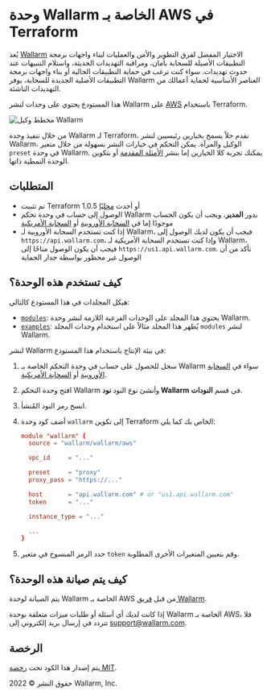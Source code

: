 # وحدة Wallarm الخاصة بـ AWS في Terraform

يُعد [Wallarm](https://www.wallarm.com/) الاختيار المفضل لفرق التطوير والأمن والعمليات لبناء واجهات برمجة التطبيقات الأصيلة للسحابة بأمان، ومراقبة التهديدات الحديثة، واستلام التنبيهات عند حدوث تهديدات. سواء كنت ترغب في حماية التطبيقات الحالية أو بناء واجهات برمجة التطبيقات الأصلية الجديدة للسحابة، يوفر Wallarm العناصر الأساسية لحماية أعمالك من التهديدات الناشئة.

هذا المستودع يحتوي على وحدات لنشر Wallarm على [AWS](https://aws.amazon.com/) باستخدام Terraform.

![مخطط وكيل Wallarm](https://github.com/wallarm/terraform-aws-wallarm/blob/main/images/wallarm-as-proxy.png?raw=true)

من خلال تنفيذ وحدة Wallarm لـ Terraform، نقدم حلاً يسمح بخيارين رئيسيين لنشر Wallarm، الوكيل والمرآة. يمكن التحكم في خيارات النشر بسهولة من خلال متغير `preset` في وحدة Wallarm. يمكنك تجربة كلا الخيارين إما بنشر [الأمثلة المقدمة](https://github.com/wallarm/terraform-aws-wallarm/tree/main/examples) أو بتكوين الوحدة النمطية ذاتها.

## المتطلبات

* تم تثبيت Terraform 1.0.5 أو أحدث [محليًا](https://learn.hashicorp.com/tutorials/terraform/install-cli)
* الوصول إلى حساب في وحدة تحكم Wallarm بدور **المدير**، ويجب أن يكون الحساب موجودًا إما في [السحابة الأوروبية](https://my.wallarm.com/) أو [السحابة الأمريكية](https://us1.my.wallarm.com/)
* إذا كنت تستخدم السحابة الأوروبية لـ Wallarm، فيجب أن يكون لديك الوصول إلى `https://api.wallarm.com`، وإذا كنت تستخدم السحابة الأمريكية لـ Wallarm، فيجب أن يكون الوصول متاحًا إلى `https://us1.api.wallarm.com`. تأكد من أن الوصول غير محظور بواسطة جدار الحماية

## كيف تستخدم هذه الوحدة؟

هيكل المجلدات في هذا المستودع كالتالي:

* [`modules`](https://github.com/wallarm/terraform-aws-wallarm/tree/main/modules): يحتوي هذا المجلد على الوحدات الفرعية اللازمة لنشر وحدة Wallarm.
* [`examples`](https://github.com/wallarm/terraform-aws-wallarm/tree/main/examples): يُظهر هذا المجلد مثالاً على استخدام وحدات المجلد `modules` لنشر Wallarm.

لنشر Wallarm في بيئة الإنتاج باستخدام هذا المستودع:

1. سجل للحصول على حساب في وحدة التحكم الخاصة بـ Wallarm سواء في [السحابة الأوروبية](https://my.wallarm.com/signup) أو [السحابة الأمريكية](https://us1.my.wallarm.com/signup).
1. افتح وحدة التحكم Wallarm وأنشئ نوع النود **نود Wallarm** في قسم **النودات**.
1. انسخ رمز النود المُنشأ.
1. أضف كود وحدة `wallarm` إلى تكوين Terraform الخاص بك كما يلي:

    ```conf
    module "wallarm" {
      source = "wallarm/wallarm/aws"

      vpc_id     = "..."

      preset     = "proxy"
      proxy_pass = "https://..."

      host       = "api.wallarm.com" # or "us1.api.wallarm.com"
      token      = "..."

      instance_type = "..."

      ...
    }
    ```
1. حدد الرمز المنسوخ في متغير `token` وقم بتعيين المتغيرات الأخرى المطلوبة.

## كيف يتم صيانة هذه الوحدة؟

يتم الصيانة لوحدة Wallarm الخاصة بـ AWS من قبل [فريق Wallarm](https://www.wallarm.com/).

إذا كانت لديك أي أسئلة أو طلبات ميزات متعلقة بوحدة Wallarm الخاصة بـ AWS، فلا تتردد في إرسال بريد إلكتروني إلى [support@wallarm.com](mailto:support@wallarm.com?Subject=Terraform%20Module%20Question).

## الرخصة

يتم إصدار هذا الكود تحت [رخصة MIT](https://github.com/wallarm/terraform-aws-wallarm/tree/main/LICENSE).

حقوق النشر © 2022 Wallarm, Inc.